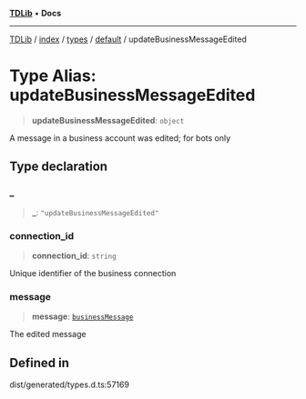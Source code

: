 [**TDLib**](../../../../../../README.md) • **Docs**

***

[TDLib](../../../../../../modules.md) / [index](../../../../../README.md) / [types](../../../README.md) / [default](../README.md) / updateBusinessMessageEdited

# Type Alias: updateBusinessMessageEdited

> **updateBusinessMessageEdited**: `object`

A message in a business account was edited; for bots only

## Type declaration

### \_

> **\_**: `"updateBusinessMessageEdited"`

### connection\_id

> **connection\_id**: `string`

Unique identifier of the business connection

### message

> **message**: [`businessMessage`](businessMessage-1.md)

The edited message

## Defined in

dist/generated/types.d.ts:57169
